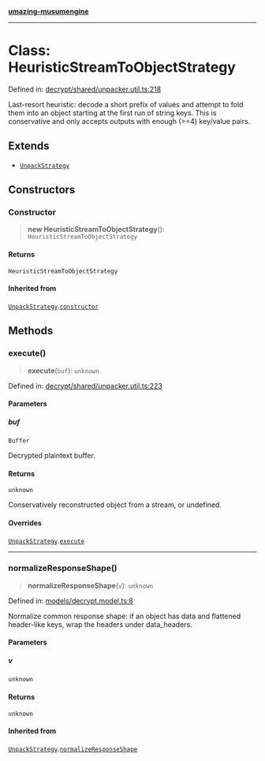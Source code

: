 [**umazing-musumengine**](../../README.md)

***

# Class: HeuristicStreamToObjectStrategy

Defined in: [decrypt/shared/unpacker.util.ts:218](https://github.com/davinidae/umazing-musumengine/blob/51f61211084dfe767110f78265e0aa27a13c00d0/src/decrypt/shared/unpacker.util.ts#L218)

Last-resort heuristic: decode a short prefix of values and attempt to fold them
into an object starting at the first run of string keys. This is conservative
and only accepts outputs with enough (>=4) key/value pairs.

## Extends

- [`UnpackStrategy`](UnpackStrategy.md)

## Constructors

### Constructor

> **new HeuristicStreamToObjectStrategy**(): `HeuristicStreamToObjectStrategy`

#### Returns

`HeuristicStreamToObjectStrategy`

#### Inherited from

[`UnpackStrategy`](UnpackStrategy.md).[`constructor`](UnpackStrategy.md#constructor)

## Methods

### execute()

> **execute**(`buf`): `unknown`

Defined in: [decrypt/shared/unpacker.util.ts:223](https://github.com/davinidae/umazing-musumengine/blob/51f61211084dfe767110f78265e0aa27a13c00d0/src/decrypt/shared/unpacker.util.ts#L223)

#### Parameters

##### buf

`Buffer`

Decrypted plaintext buffer.

#### Returns

`unknown`

Conservatively reconstructed object from a stream, or undefined.

#### Overrides

[`UnpackStrategy`](UnpackStrategy.md).[`execute`](UnpackStrategy.md#execute)

***

### normalizeResponseShape()

> **normalizeResponseShape**(`v`): `unknown`

Defined in: [models/decrypt.model.ts:8](https://github.com/davinidae/umazing-musumengine/blob/51f61211084dfe767110f78265e0aa27a13c00d0/src/models/decrypt.model.ts#L8)

Normalize common response shape: if an object has data and flattened header-like keys,
wrap the headers under data_headers.

#### Parameters

##### v

`unknown`

#### Returns

`unknown`

#### Inherited from

[`UnpackStrategy`](UnpackStrategy.md).[`normalizeResponseShape`](UnpackStrategy.md#normalizeresponseshape)
